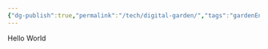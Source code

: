 ```yaml
---
{"dg-publish":true,"permalink":"/tech/digital-garden/","tags":"gardenEntry","dgHomeLink":true,"dgPassFrontmatter":false}
---
```



Hello World